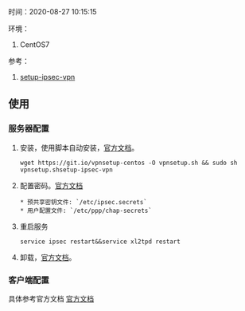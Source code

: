 时间：2020-08-27 10:15:15

环境：

1. CentOS7

参考：

1. [setup-ipsec-vpn](https://github.com/hwdsl2/setup-ipsec-vpn) 

## 使用 

### 服务器配置

1. 安装，使用脚本自动安装，[官方文档](https://github.com/hwdsl2/setup-ipsec-vpn/blob/master/README-zh.md)。

    ```shell
    wget https://git.io/vpnsetup-centos -O vpnsetup.sh && sudo sh vpnsetup.shsetup-ipsec-vpn
    ```

2. 配置密码。[官方文档](https://github.com/hwdsl2/setup-ipsec-vpn/blob/master/docs/manage-users-zh.md)

   

       * 预共享密钥文件: `/etc/ipsec.secrets` 
       * 用户配置文件: `/etc/ppp/chap-secrets`

3. 重启服务

    ```shell
    service ipsec restart&&service xl2tpd restart
    ```

4. 卸载，[官方文档](https://github.com/hwdsl2/setup-ipsec-vpn/blob/master/docs/uninstall-zh.md)。

### 客户端配置

具体参考官方文档 [官方文档](https://github.com/hwdsl2/setup-ipsec-vpn/blob/master/docs/clients-zh.md)